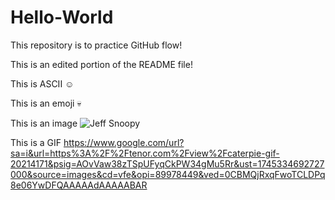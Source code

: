 # Hello-World
This repository is to practice GitHub flow!

This is an edited portion of the README file!

This is ASCII 
☺

This is an emoji
💀

This is an image
![Jeff Snoopy](https://github.com/user-attachments/assets/3ab00c97-78f5-451a-9a56-da0ccd7b1665)

This is a GIF
https://www.google.com/url?sa=i&url=https%3A%2F%2Ftenor.com%2Fview%2Fcaterpie-gif-20214171&psig=AOvVaw38zTSpUFyqCkPW34gMu5Rr&ust=1745334692727000&source=images&cd=vfe&opi=89978449&ved=0CBMQjRxqFwoTCLDPq8e06YwDFQAAAAAdAAAAABAR
